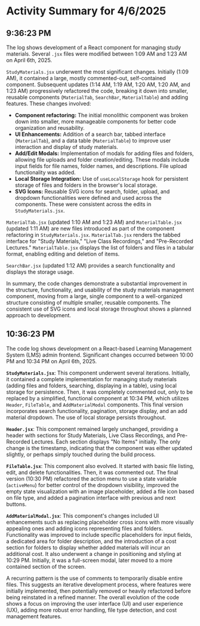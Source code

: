 # Activity Summary for 4/6/2025

## 9:36:23 PM
The log shows development of a React component for managing study materials.  Several `.jsx` files were modified between 1:09 AM and 1:23 AM on April 6th, 2025.

`StudyMaterials.jsx` underwent the most significant changes.  Initially (1:09 AM), it contained a large, mostly commented-out, self-contained component.  Subsequent updates (1:14 AM, 1:19 AM, 1:20 AM, 1:20 AM, and 1:23 AM) progressively refactored the code, breaking it down into smaller, reusable components (`MaterialTab`, `SearchBar`, `MaterialTable`) and adding features.  These changes involved:

* **Component refactoring:**  The initial monolithic component was broken down into smaller, more manageable components for better code organization and reusability.
* **UI Enhancements:**  Addition of a search bar, tabbed interface (`MaterialTab`), and a data table (`MaterialTable`) to improve user interaction and display of study materials.
* **Add/Edit Modals:** Implementation of modals for adding files and folders, allowing file uploads and folder creation/editing.  These modals include input fields for file names, folder names, and descriptions.  File upload functionality was added.
* **Local Storage Integration:** Use of `useLocalStorage` hook for persistent storage of files and folders in the browser's local storage.
* **SVG Icons:** Reusable SVG icons for search, folder, upload, and dropdown functionalities were defined and used across the components.  These were consistent across the edits in `StudyMaterials.jsx`.

`MaterialTab.jsx` (updated 1:10 AM and 1:23 AM) and `MaterialTable.jsx` (updated 1:11 AM) are new files introduced as part of the component refactoring in `StudyMaterials.jsx`.  `MaterialTab.jsx` renders the tabbed interface for "Study Materials," "Live Class Recordings," and "Pre-Recorded Lectures." `MaterialTable.jsx` displays the list of folders and files in a tabular format, enabling editing and deletion of items.

`SearchBar.jsx` (updated 1:12 AM) provides a search functionality and displays the storage usage.

In summary, the code changes demonstrate a substantial improvement in the structure, functionality, and usability of the study materials management component, moving from a large, single component to a well-organized structure consisting of multiple smaller, reusable components.  The consistent use of SVG icons and local storage throughout shows a planned approach to development.


## 10:36:23 PM
The code log shows development on a React-based Learning Management System (LMS) admin frontend.  Significant changes occurred between 10:00 PM and 10:34 PM on April 6th, 2025.

**`StudyMaterials.jsx`**: This component underwent several iterations.  Initially, it contained a complete implementation for managing study materials (adding files and folders, searching, displaying in a table), using local storage for persistence.  Then, it was completely commented out, only to be replaced by a simplified, functional component at 10:34 PM, which utilizes  `Header`, `FileTable`, and `AddMaterialModal` components. This final version incorporates search functionality, pagination, storage display, and an add material dropdown.  The use of local storage persists throughout.

**`Header.jsx`**: This component remained largely unchanged, providing a header with sections for Study Materials, Live Class Recordings, and Pre-Recorded Lectures.  Each section displays "No Items" initially. The only change is the timestamp, indicating that the component was either updated slightly, or perhaps simply touched during the build process.


**`FileTable.jsx`**: This component also evolved.  It started with basic file listing, edit, and delete functionalities. Then, it was commented out. The final version (10:30 PM) refactored the action menu to use a state variable (`activeMenu`) for better control of the dropdown visibility, improved the empty state visualization with an image placeholder, added a file icon based on file type, and added a pagination interface with previous and next buttons.

**`AddMaterialModal.jsx`**: This component's changes included  UI enhancements such as replacing placeholder cross icons with more visually appealing ones and adding icons representing files and folders. Functionality was improved to include specific placeholders for input fields, a dedicated area for folder description, and the introduction of a cost section for folders to display whether added materials will incur an additional cost.  It also underwent a change in positioning and styling at 10:29 PM.  Initially, it was a full-screen modal, later moved to a more contained section of the screen.

A recurring pattern is the use of comments to temporarily disable entire files. This suggests an iterative development process, where features were initially implemented, then potentially removed or heavily refactored before being reinstated in a refined manner. The overall evolution of the code shows a focus on improving the user interface (UI) and user experience (UX), adding more robust error handling, file type detection, and cost management features.
